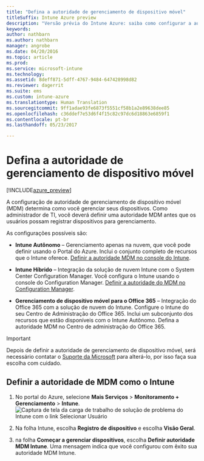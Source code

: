 ```yaml
---
title: "Defina a autoridade de gerenciamento de dispositivo móvel"
titleSuffix: Intune Azure preview
description: "Versão prévia do Intune Azure: saiba como configurar a autoridade de gerenciamento de dispositivo móvel no Intune. "
keywords: 
author: nathbarn
ms.author: nathbarn
manager: angrobe
ms.date: 04/20/2016
ms.topic: article
ms.prod: 
ms.service: microsoft-intune
ms.technology: 
ms.assetid: 8deff871-5dff-4767-9484-647428998d82
ms.reviewer: dagerrit
ms.suite: ems
ms.custom: intune-azure
ms.translationtype: Human Translation
ms.sourcegitcommit: 9ff1adae93fe6873f5551cf58b1a2e89638dee85
ms.openlocfilehash: c36ddef7e53d6f4f15c82c97dc6d18863e6859f1
ms.contentlocale: pt-br
ms.lasthandoff: 05/23/2017

---
```


# <a name="set-the-mobile-device-management-authority"></a>Defina a autoridade de gerenciamento de dispositivo móvel

[!INCLUDE[azure_preview](./includes/azure_preview.md)]

A configuração de autoridade de gerenciamento de dispositivo móvel (MDM) determina como você gerenciar seus dispositivos. Como administrador de TI, você deverá definir uma autoridade MDM antes que os usuários possam registrar dispositivos para gerenciamento.

As configurações possíveis são:

- **Intune Autônomo** – Gerenciamento apenas na nuvem, que você pode definir usando o Portal do Azure. Inclui o conjunto completo de recursos que o Intune oferece. [Definir a autoridade MDM no console do Intune](#mdm-authority-set-to-intune).

- **Intune Híbrido** – Integração da solução de nuvem Intune com o System Center Configuration Manager. Você configura o Intune usando o console do Configuration Manager. [Definir a autoridade do MDM no Configuration Manager](https://docs.microsoft.com/sccm/mdm/deploy-use/configure-intune-subscription).

- **Gerenciamento de dispositivo móvel para o Office 365** – Integração do Office 365 com a solução de nuvem do Intune. Configure o Intune do seu Centro de Administração do Office 365. Inclui um subconjunto dos recursos que estão disponíveis com o Intune Autônomo. Defina a autoridade MDM no Centro de administração do Office 365.

>[!IMPORTANT]
>Depois de definir a autoridade de gerenciamento de dispositivo móvel, será necessário contatar o [Suporte da Microsoft](https://docs.microsoft.com/intune-classic/troubleshoot/get-support) para alterá-lo, por isso faça sua escolha com cuidado.

## <a name="set-mdm-authority-to-intune"></a>Definir a autoridade de MDM como o Intune

1. No portal do Azure, selecione **Mais Serviços** > **Monitoramento + Gerenciamento** > **Intune**.
  ![Captura de tela da carga de trabalho de solução de problema do Intune com o link Selecionar Usuário](media/set-mdm-auth.png)
2. Na folha Intune, escolha **Registro de dispositivo** e escolha **Visão Geral**.

3. na folha **Começar a gerenciar dispositivos**, escolha **Definir autoridade MDM Intune**. Uma mensagem indica que você configurou com êxito sua autoridade MDM Intune.

